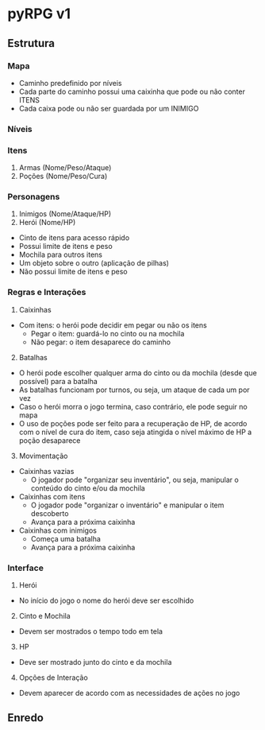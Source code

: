 # pyRPG v1

## Estrutura

### Mapa

- Caminho predefinido por níveis
- Cada parte do caminho possui uma caixinha que pode ou não conter ITENS
- Cada caixa pode ou não ser guardada por um INIMIGO

### Níveis

### Itens

1. Armas (Nome/Peso/Ataque)
2. Poções (Nome/Peso/Cura)

### Personagens

1. Inimigos (Nome/Ataque/HP)
2. Herói (Nome/HP)

- Cinto de itens para acesso rápido
- Possui limite de itens e peso
- Mochila para outros itens
- Um objeto sobre o outro (aplicação de pilhas)
- Não possui limite de itens e peso

### Regras e Interações

1. Caixinhas

- Com itens: o herói pode decidir em pegar ou não os itens
  - Pegar o item: guardá-lo no cinto ou na mochila
  - Não pegar: o item desaparece do caminho

2. Batalhas

- O herói pode escolher qualquer arma do cinto ou da mochila (desde que possível) para a batalha
- As batalhas funcionam por turnos, ou seja, um ataque de cada um por vez
- Caso o herói morra o jogo termina, caso contrário, ele pode seguir no mapa
- O uso de poções pode ser feito para a recuperação de HP, de acordo com o nível de cura do item, caso seja atingida o nível máximo de HP a poção desaparece

3. Movimentação

- Caixinhas vazias
  - O jogador pode "organizar seu inventário", ou seja, manipular o conteúdo do cinto e/ou da mochila
- Caixinhas com itens
  - O jogador pode "organizar o inventário" e manipular o item descoberto
  - Avança para a próxima caixinha
- Caixinhas com inimigos
  - Começa uma batalha
  - Avança para a próxima caixinha

### Interface

1. Herói

- No início do jogo o nome do herói deve ser escolhido

2. Cinto e Mochila

- Devem ser mostrados o tempo todo em tela

3. HP

- Deve ser mostrado junto do cinto e da mochila

4. Opções de Interação

- Devem aparecer de acordo com as necessidades de ações no jogo

## Enredo
